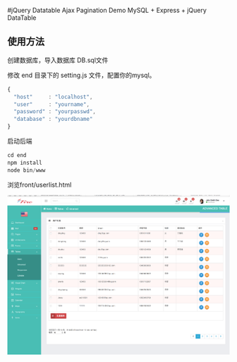 #jQuery Datatable Ajax Pagination Demo
MySQL + Express + jQuery DataTable
## 使用方法
创建数据库，导入数据库 DB.sql文件

修改 end 目录下的 setting.js 文件，配置你的mysql。
```javascript
{  
  "host"     : "localhost",  
  "user"     : "yourname",  
  "password" : "yourpasswd",  
  "database" : "yourdbname"  
}
```

启动后端
```javascript
cd end
npm install
node bin/www
```

浏览front/userlist.html

![效果](https://github.com/fuss228/jQuery-Datatable-Ajax-Pagination/raw/master/Screenshots/1.png)

